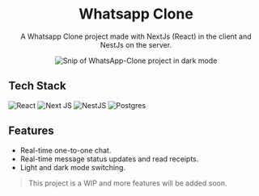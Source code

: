 <h1 align="center">
  Whatsapp Clone
</h1>

<p align="center">
  A Whatsapp Clone project made with NextJs (React) in the client and NestJs on the server.
</p>

<div align="center">
  <img
    src="https://user-images.githubusercontent.com/82361490/214864461-1ebb652f-8d96-4fac-bf0f-3bd8fb52b461.png"
    alt="Snip of WhatsApp-Clone project in dark mode"
   />
</div>

## Tech Stack

![React](https://img.shields.io/badge/react-%2320232a.svg?style=for-the-badge&logo=react&logoColor=%2361DAFB)
![Next JS](https://img.shields.io/badge/Next-black?style=for-the-badge&logo=next.js&logoColor=white)
![NestJS](https://img.shields.io/badge/nestjs-%23E0234E.svg?style=for-the-badge&logo=nestjs&logoColor=white)
![Postgres](https://img.shields.io/badge/postgres-%23316192.svg?style=for-the-badge&logo=postgresql&logoColor=white)

## Features

- Real-time one-to-one chat.
- Real-time message status updates and read receipts.
- Light and dark mode switching.

> This project is a WIP and more features will be added soon.
